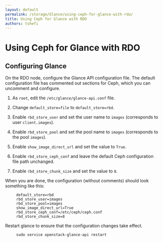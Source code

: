```yaml
---
layout: default
permalink: /storage/Glance/using-ceph-for-glance-with-rdo/
title: Using Ceph for Glance with RDO
authors: tshefi
---
```


# Using Ceph for Glance with RDO

## Configuring Glance

On the RDO node, configure the Glance API configuration file. The default configuration file has commented out sections for Ceph, which you can uncomment and configure.

1. As `root`, edit the `/etc/glance/glance-api.conf` file.

2. Change `default_store=file` to `default_store=rbd`.

3. Enable `rbd_store_user` and set the user name to `images` (corresponds to user `client.images`).

4. Enable `rbd_store_pool` and set the pool name to `images` (corresponds to the pool `images`).

5. Enable `show_image_direct_url` and set the value to `True`.

6. Enable `rbd_store_ceph_conf` and leave the default Ceph configuration file path unchanged.

7. Enable `rbd_store_chunk_size` and set the value to `8`.

When you are done, the configuration (without comments) should look something like this:

         default_store=rbd
         rbd_store_user=images
         rbd_store_pool=images
         show_image_direct_url=True
         rbd_store_ceph_conf=/etc/ceph/ceph.conf
         rbd_store_chunk_size=8

Restart glance to ensure that the configuration changes take effect.

         sudo service openstack-glance-api restart
